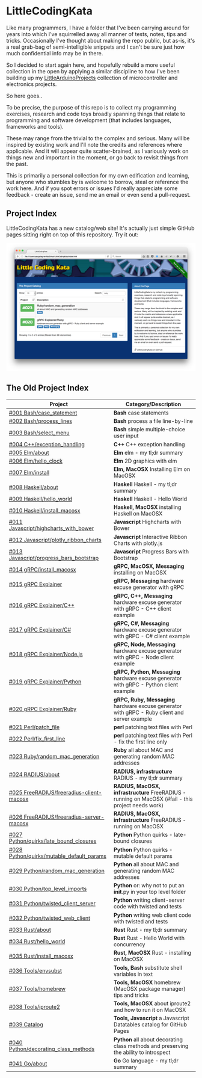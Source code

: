 # LittleCodingKata

Like many programmers, I have a folder that I've been carrying around for years
into which I've squirrelled away all manner of tests, notes, tips and tricks. Occasionally I've thought about
making the repo public, but as-is, it's a real grab-bag of semi-intelligible snippets
and I can't be sure just how much confidential info may be in there.

So I decided to start again here, and hopefully rebuild a more useful collection in the open by
applying a similar discipline to how I've been building up my [LittleArduinoProjects](https://github.com/tardate/LittleArduinoProjects)
collection of microcontroller and electronics projects.

So here goes..

To be precise, the purpose of this repo is to collect my programming exercises, research and code toys
broadly spanning things that relate to programming and software development (that includes languages, frameworks and tools).

These may range from the trivial to the complex and serious. Many will be inspired by existing work and I'll note the credits
and references where applicable. And it will appear quite scatter-brained, as I variously work on things new and important in the moment,
or go back to revisit things from the past.

This is primarily a personal collection for my own edification and learning, but anyone who stumbles by is welcome to borrow, steal
or reference the work here. And if you spot errors or issues I'd really appreciate some feedback - create an issue, send me an email
or even send a pull-request.


## Project Index

LittleCodingKata has a new catalog/web site!
It's actually just simple GitHub pages sitting right on top of this repository. Try it out:

[![lck-splash](./catalog/assets/images/lck-splash.png?raw=true)](http://codingkata.tardate.com/)

## The Old Project Index

| Project                                                                                      | Category/Description                                              |
|----------------------------------------------------------------------------------------------|-------------------------------------------------------------------|
| [#001 Bash/case_statement](./bash/case_statement)                                            | **Bash**                             case statements |
| [#002 Bash/process_lines](./bash/process_lines)                                              | **Bash**                             process a file line-by-line |
| [#003 Bash/select_menu](./bash/select_menu)                                                  | **Bash**                             simple multiple-choice user input |
| [#004 C++/exception_handling](./cpp/exception_handling)                                      | **C++**                              C++ exception handling |
| [#005 Elm/about](./elm/about)                                                                | **Elm**                              elm - my tl;dr summary |
| [#006 Elm/hello_clock](./elm/hello_clock)                                                    | **Elm**                              2D graphics with elm |
| [#007 Elm/install](./elm/install)                                                            | **Elm, MacOSX**                      Installing Elm on MacOSX |
| [#008 Haskell/about](./haskell/about)                                                        | **Haskell**                          Haskell - my tl;dr summary |
| [#009 Haskell/hello_world](./haskell/hello_world)                                            | **Haskell**                          Haskell - Hello World |
| [#010 Haskell/install_macosx](./haskell/install_macosx)                                      | **Haskell, MacOSX**                  installing Haskell on MacOSX |
| [#011 Javascript/highcharts_with_bower](./javascript/highcharts_with_bower)                  | **Javascript**                       Highcharts with Bower |
| [#012 Javascript/plotly_ribbon_charts](./javascript/plotly_ribbon_charts)                    | **Javascript**                       Interactive Ribbon Charts with plotly.js |
| [#013 Javascript/progress_bars_bootstrap](./javascript/progress_bars_bootstrap)              | **Javascript**                       Progress Bars with Bootstrap |
| [#014 gRPC/install_macosx](./messaging/grpc/install_macosx)                                  | **gRPC, MacOSX, Messaging**          installing on MacOSX |
| [#015 gRPC Explainer](./messaging/grpc/explainer)                                            | **gRPC, Messaging**                  hardware excuse generator with gRPC |
| [#016 gRPC Explainer/C++](./messaging/grpc/explainer/cpp)                                    | **gRPC, C++, Messaging**             hardware excuse generator with gRPC - C++ client example |
| [#017 gRPC Explainer/C#](./messaging/grpc/explainer/csharp)                                  | **gRPC, C#, Messaging**              hardware excuse generator with gRPC - C# client example |
| [#018 gRPC Explainer/Node.js](./messaging/grpc/explainer/node)                               | **gRPC, Node, Messaging**            hardware excuse generator with gRPC - Node client example |
| [#019 gRPC Explainer/Python](./messaging/grpc/explainer/python)                              | **gRPC, Python, Messaging**          hardware excuse generator with gRPC - Python client example |
| [#020 gRPC Explainer/Ruby](./messaging/grpc/explainer/ruby)                                  | **gRPC, Ruby, Messaging**            hardware excuse generator with gRPC - Ruby client and server example |
| [#021 Perl/patch_file](./perl/patch_file)                                                    | **perl**                             patching text files with Perl |
| [#022 Perl/fix_first_line](./perl/fix_first_line)                                            | **perl**                             patching text files with Perl - fix the first line only |
| [#023 Ruby/random_mac_generation](./ruby/random_mac_generation)                              | **Ruby**                             all about MAC and generating random MAC addresses |
| [#024 RADIUS/about](./infrastructure/radius/about)                                           | **RADIUS, infrastructure**           RADIUS - my tl;dr summary |
| [#025 FreeRADIUS/freeradius-client-macosx](./infrastructure/radius/freeradius-client-macosx) | **RADIUS, MacOSX, infrastructure**   FreeRADIUS - running on MacOSX (#fail - this project needs work) |
| [#026 FreeRADIUS/freeradius-server-macosx](./infrastructure/radius/freeradius-server-macosx) | **RADIUS, MacOSX, infrastructure**   FreeRADIUS - running on MacOSX |
| [#027 Python/quirks/late_bound_closures](./python/quirks/late_bound_closures)                | **Python**                           Python quirks - late-bound closures |
| [#028 Python/quirks/mutable_default_params](./python/quirks/mutable_default_params)          | **Python**                           Python quirks - mutable default params |
| [#029 Python/random_mac_generation](./python/random_mac_generation)                          | **Python**                           all about MAC and generating random MAC addresses |
| [#030 Python/top_level_imports](./python/top_level_imports)                                  | **Python**                           or: why not to put an __init__.py in your top level folder |
| [#031 Python/twisted_client_server](./python/twisted_client_server)                          | **Python**                           writing client-server code with twisted and tests |
| [#032 Python/twisted_web_client](./python/twisted_web_client)                                | **Python**                           writing web client code with twisted and tests |
| [#033 Rust/about](./rust/about)                                                              | **Rust**                             Rust - my tl;dr summary |
| [#034 Rust/hello_world](./rust/hello_world)                                                  | **Rust**                             Rust - Hello World with concurrency |
| [#035 Rust/install_macosx](./rust/install_macosx)                                            | **Rust, MacOSX**                     Rust - installing on MacOSX |
| [#036 Tools/envsubst](./tools/envsubst)                                                      | **Tools, Bash**                      substitute shell variables in text |
| [#037 Tools/homebrew](./tools/homebrew)                                                      | **Tools, MacOSX**                    homebrew (MacOSX package manager) tips and tricks |
| [#038 Tools/iproute2](./tools/iproute2)                                                      | **Tools, MacOSX**                    about iproute2 and how to run it on MacOSX |
| [#039 Catalog](./catalog)                                                                    | **Tools, Javascript**                a Javascript Datatables catalog for GitHub Pages |
| [#040 Python/decorating_class_methods](./python/decorating_class_methods)                    | **Python**                           all about decorating class methods and preserving the ability to introspect |
| [#041 Go/about](./go/about)                                                                  | **Go**                               Go language - my tl;dr summary |

